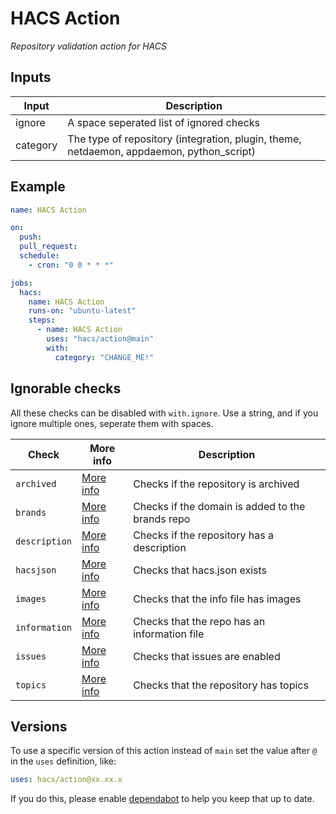 # HACS Action

_Repository validation action for HACS_

## Inputs

| Input    | Description                                                                              |
| -------- | ---------------------------------------------------------------------------------------- |
| ignore   | A space seperated list of ignored checks                                                 |
| category | The type of repository (integration, plugin, theme, netdaemon, appdaemon, python_script) |

## Example

```yaml
name: HACS Action

on:
  push:
  pull_request:
  schedule:
    - cron: "0 0 * * *"

jobs:
  hacs:
    name: HACS Action
    runs-on: "ubuntu-latest"
    steps:
      - name: HACS Action
        uses: "hacs/action@main"
        with:
          category: "CHANGE_ME!"
```

## Ignorable checks

All these checks can be disabled with `with.ignore`. Use a string, and if you ignore multiple ones, seperate them with spaces.

| Check         | More info                | Description                                      |
| ------------- | ------------------------ | ------------------------------------------------ |
| `archived`    | [More info][archived]    | Checks if the repository is archived             |
| `brands`      | [More info][brands]      | Checks if the domain is added to the brands repo |
| `description` | [More info][description] | Checks if the repository has a description       |
| `hacsjson`    | [More info][hacsjson]    | Checks that hacs.json exists                     |
| `images`      | [More info][images]      | Checks that the info file has images             |
| `information` | [More info][information] | Checks that the repo has an information file     |
| `issues`      | [More info][issues]      | Checks that issues are enabled                   |
| `topics`      | [More info][topics]      | Checks that the repository has topics            |

[archived]: https://hacs.xyz/docs/publish/include#check-archived
[brands]: https://hacs.xyz/docs/publish/include#check-brands
[description]: https://hacs.xyz/docs/publish/include#check-repository
[hacsjson]: https://hacs.xyz/docs/publish/include#check-hacs-manifest
[images]: https://hacs.xyz/docs/publish/include#check-images
[information]: https://hacs.xyz/docs/publish/include#check-info
[issues]: https://hacs.xyz/docs/publish/include#check-repository
[topics]: https://hacs.xyz/docs/publish/include#check-repository

## Versions

To use a specific version of this action instead of `main` set the value after `@` in the `uses` definition, like:

```yaml
uses: hacs/action@xx.xx.x
```

If you do this, please enable [dependabot](https://dependabot.com/github-actions/) to help you keep that up to date.
